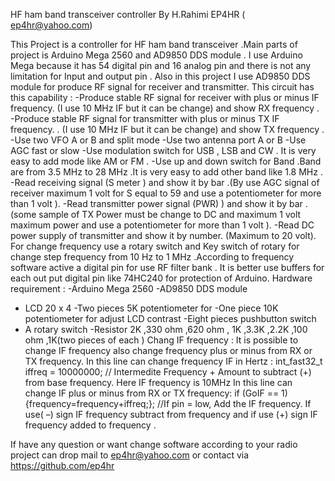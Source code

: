 HF ham band transceiver controller  By H.Rahimi EP4HR ( ep4hr@yahoo.com)

This Project is a controller for HF ham band transceiver .Main parts of project is Arduino Mega 2560
and AD9850 DDS module .
I use Arduino Mega because it has 54 digital pin and 16 analog pin and there is not any limitation for 
Input and output pin .
Also in this project I use AD9850 DDS module for produce RF signal for   receiver and transmitter.
This circuit has this capability :
-Produce stable RF signal for receiver with plus or minus IF frequency. (I use 10 MHz IF but it can be change) and show RX  frequency .
-Produce stable RF signal for transmitter with plus or minus TX  IF frequency. . (I use 10 MHz IF but it can be change) and show TX  frequency .
-Use two VFO A or B and split mode 
-Use two antenna port A or B 
-Use AGC fast or slow
-Use modulation switch for USB , LSB and CW . It is very easy to add mode like AM or FM .
-Use up and down switch for Band .Band are from 3.5 MHz to 28 MHz .It is very easy to add other band like 1.8 MHz .
-Read receiving signal (S meter ) and show it by bar .(By use AGC signal of receiver maximum 1 volt for S equal to 59 and use a potentiometer   for more than 1 volt ).
-Read transmitter  power signal (PWR) ) and show it by bar .(some sample of TX Power must be change to DC and maximum 1 volt maximum power and use a potentiometer   for more than 1 volt ).
-Read DC power supply of transmitter and show it by number. (Maximum to 20 volt).
For change frequency use a rotary  switch and Key switch of rotary for change step frequency from 10 Hz to 1 MHz .According to frequency software active a digital pin for use RF filter bank .
It is better use buffers for each out put digital pin like 74HC240 for protection of Arduino.
Hardware requirement :
-Arduino Mega 2560
-AD9850 DDS module 
- LCD 20 x 4
-Two pieces 5K potentiometer  for 
-One piece 10K potentiometer for adjust LCD contrast 
-Eight pieces pushbutton switch
- A rotary switch 
-Resistor 2K ,330 ohm ,620 ohm , 1K ,3.3K ,2.2K ,100 ohm ,1K(two pieces of each ) 
Chang IF frequency :
It is possible to change IF frequency also change frequency plus or minus from RX or TX frequency.
In this line can change frequency IF in Hertz :
 int_fast32_t iffreq = 10000000; // Intermedite Frequency + Amount to subtract (+) from base frequency.
Here IF frequency is 10MHz 
In this line can change  IF plus or minus from RX or TX frequency:
if (GoIF == 1){frequency=frequency+iffreq;}; //If pin = low, Add the IF frequency.
If use( –) sign  IF frequency subtract from frequency and if use (+) sign IF frequency added to frequency .

If have any question or want change software according to your radio project can drop mail to
  ep4hr@yahoo.com  or contact via https://github.com/ep4hr 






 







